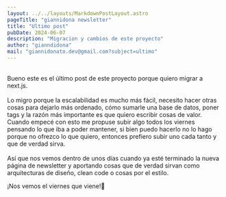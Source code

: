 ```yaml
---
layout: ../../layouts/MarkdownPostLayout.astro
pageTitle: "giannidona newsletter"
title: "Ultimo post"
pubDate: 2024-06-07
description: "Migracion y cambios de este proyecto"
author: "gianndidona"
mail: "giannidonato.dev@gmail.com?subject=ultimo"
---
```


<br>
Bueno este es el último post de este proyecto porque quiero migrar a next.js.
<br>
<br>
Lo migro porque la escalabilidad es mucho más fácil, necesito hacer otras cosas para dejarlo más ordenado, cómo sumarle una base de datos, poner tags y la razón más importante es que quiero escribir cosas de valor. Cuando empecé con esto me propuse subir algo todos los viernes pensando lo que iba a poder mantener, si bien puedo hacerlo no lo hago porque no ofrezco lo que quiero, entonces prefiero subir uno cada tanto y que de verdad sirva.
<br>
<br>
Así que nos vemos dentro de unos días cuando ya esté terminado la nueva página de newsletter y aportando cosas que de verdad sirvan como arquitecturas de diseño, clean code o cosas por el estilo.
<br>

¡Nos vemos el viernes que viene!🫡
